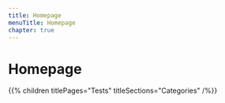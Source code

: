 ```yaml
---
title: Homepage
menuTitle: Homepage
chapter: true
---
```


# Homepage

{{% children titlePages="Tests" titleSections="Categories" /%}}